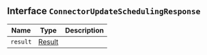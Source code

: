 ## Interface `ConnectorUpdateSchedulingResponse`

| Name | Type | Description |
| - | - | - |
| `result` | [Result](./Result.md) | &nbsp; |
